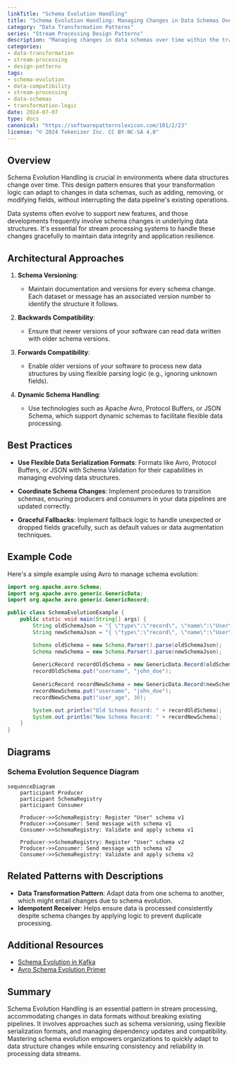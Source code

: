 ```yaml
---
linkTitle: "Schema Evolution Handling"
title: "Schema Evolution Handling: Managing Changes in Data Schemas Over Time"
category: "Data Transformation Patterns"
series: "Stream Processing Design Patterns"
description: "Managing changes in data schemas over time within the transformation logic to ensure compatibility. Modifying transformation logic to accommodate schema changes without breaking existing processing."
categories:
- data-transformation
- stream-processing
- design-patterns
tags:
- schema-evolution
- data-compatibility
- stream-processing
- data-schemas
- transformation-logic
date: 2024-07-07
type: docs
canonical: "https://softwarepatternslexicon.com/101/2/23"
license: "© 2024 Tokenizer Inc. CC BY-NC-SA 4.0"
---
```



## Overview

Schema Evolution Handling is crucial in environments where data structures change over time. This design pattern ensures that your transformation logic can adapt to changes in data schemas, such as adding, removing, or modifying fields, without interrupting the data pipeline's existing operations.

Data systems often evolve to support new features, and those developments frequently involve schema changes in underlying data structures. It's essential for stream processing systems to handle these changes gracefully to maintain data integrity and application resilience.

## Architectural Approaches

1. **Schema Versioning**:
   - Maintain documentation and versions for every schema change. Each dataset or message has an associated version number to identify the structure it follows.
   
2. **Backwards Compatibility**:
   - Ensure that newer versions of your software can read data written with older schema versions.

3. **Forwards Compatibility**:
   - Enable older versions of your software to process new data structures by using flexible parsing logic (e.g., ignoring unknown fields).

4. **Dynamic Schema Handling**:
   - Use technologies such as Apache Avro, Protocol Buffers, or JSON Schema, which support dynamic schemas to facilitate flexible data processing.

## Best Practices

- **Use Flexible Data Serialization Formats**: Formats like Avro, Protocol Buffers, or JSON with Schema Validation for their capabilities in managing evolving data structures.
  
- **Coordinate Schema Changes**: Implement procedures to transition schemas, ensuring producers and consumers in your data pipelines are updated correctly.

- **Graceful Fallbacks**: Implement fallback logic to handle unexpected or dropped fields gracefully, such as default values or data augmentation techniques.

## Example Code

Here's a simple example using Avro to manage schema evolution:

```java
import org.apache.avro.Schema;
import org.apache.avro.generic.GenericData;
import org.apache.avro.generic.GenericRecord;

public class SchemaEvolutionExample {
    public static void main(String[] args) {
        String oldSchemaJson = "{ \"type\":\"record\", \"name\":\"User\", \"fields\":[{ \"name\":\"username\", \"type\":\"string\"}]}";
        String newSchemaJson = "{ \"type\":\"record\", \"name\":\"User\", \"fields\":[{ \"name\":\"username\", \"type\":\"string\"}, { \"name\":\"user_age\", \"type\":\"int\", \"default\":25}]}";

        Schema oldSchema = new Schema.Parser().parse(oldSchemaJson);
        Schema newSchema = new Schema.Parser().parse(newSchemaJson);
        
        GenericRecord recordOldSchema = new GenericData.Record(oldSchema);
        recordOldSchema.put("username", "john_doe");
        
        GenericRecord recordNewSchema = new GenericData.Record(newSchema);
        recordNewSchema.put("username", "john_doe");
        recordNewSchema.put("user_age", 30);

        System.out.println("Old Schema Record: " + recordOldSchema);
        System.out.println("New Schema Record: " + recordNewSchema);
    }
}
```

## Diagrams

### Schema Evolution Sequence Diagram

```mermaid
sequenceDiagram
    participant Producer
    participant SchemaRegistry
    participant Consumer

    Producer->>SchemaRegistry: Register "User" schema v1
    Producer->>Consumer: Send message with schema v1
    Consumer->>SchemaRegistry: Validate and apply schema v1

    Producer->>SchemaRegistry: Register "User" schema v2
    Producer->>Consumer: Send message with schema v2
    Consumer->>SchemaRegistry: Validate and apply schema v2
```

## Related Patterns with Descriptions

- **Data Transformation Pattern**: Adapt data from one schema to another, which might entail changes due to schema evolution.
- **Idempotent Receiver**: Helps ensure data is processed consistently despite schema changes by applying logic to prevent duplicate processing.

## Additional Resources

- [Schema Evolution in Kafka](https://kafka.apache.org/documentation/#schemaregistry)
- [Avro Schema Evolution Primer](https://avro.apache.org/docs/current/spec.html#Schema+Resolution)

## Summary

Schema Evolution Handling is an essential pattern in stream processing, accommodating changes in data formats without breaking existing pipelines. It involves approaches such as schema versioning, using flexible serialization formats, and managing dependency updates and compatibility. Mastering schema evolution empowers organizations to quickly adapt to data structure changes while ensuring consistency and reliability in processing data streams.

